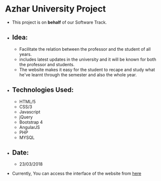 # Azhar University Project

- This project is on **behalf** of our Software Track.
- ## Idea:
  - Facilitate the relation between the professor and the student of all years.
  - includes latest updates in the university and it will be known for both the professor and students.
  - The website makes it easy for the student to recape and study what he've learnt through the semester and also the whole year.
  
- ## Technologies Used:
  - HTML/5
  - CSS/3
  - Javascript
  - jQuery
  - Bootstrap 4
  - AngularJS
  - PHP 
  - MYSQL
  
- ## Date:
  - 23/03/2018
  
- Currently, You can access the interface of the website from [here](https://azexsoftware.github.io/Azhar-University-Project/)
